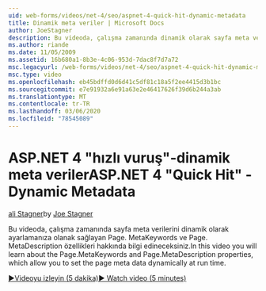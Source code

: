 ```yaml
---
uid: web-forms/videos/net-4/seo/aspnet-4-quick-hit-dynamic-metadata
title: Dinamik meta veriler | Microsoft Docs
author: JoeStagner
description: Bu videoda, çalışma zamanında dinamik olarak sayfa meta verilerini ayarlamanıza olanak sağlayan Page. MetaKeywords ve Page. MetaDescription özellikleri hakkında bilgi edineceksiniz.
ms.author: riande
ms.date: 11/05/2009
ms.assetid: 16b680a1-8b3e-4c06-953d-7dac8f7d7a72
msc.legacyurl: /web-forms/videos/net-4/seo/aspnet-4-quick-hit-dynamic-metadata
msc.type: video
ms.openlocfilehash: eb45bdffd0d6d41c5df81c18a5f2ee4415d3b1bc
ms.sourcegitcommit: e7e91932a6e91a63e2e46417626f39d6b244a3ab
ms.translationtype: MT
ms.contentlocale: tr-TR
ms.lasthandoff: 03/06/2020
ms.locfileid: "78545089"
---
```

# <a name="aspnet-4-quick-hit---dynamic-metadata"></a><span data-ttu-id="8d95d-103">ASP.NET 4 "hızlı vuruş"-dinamik meta veriler</span><span class="sxs-lookup"><span data-stu-id="8d95d-103">ASP.NET 4 "Quick Hit" - Dynamic Metadata</span></span>

<span data-ttu-id="8d95d-104">[ali Stagner](https://github.com/JoeStagner)</span><span class="sxs-lookup"><span data-stu-id="8d95d-104">by [Joe Stagner](https://github.com/JoeStagner)</span></span>

<span data-ttu-id="8d95d-105">Bu videoda, çalışma zamanında sayfa meta verilerini dinamik olarak ayarlamanıza olanak sağlayan Page. MetaKeywords ve Page. MetaDescription özellikleri hakkında bilgi edineceksiniz.</span><span class="sxs-lookup"><span data-stu-id="8d95d-105">In this video you will learn about the Page.MetaKeywords and Page.MetaDescription properties, which allow you to set the page meta data dynamically at run time.</span></span> 

[<span data-ttu-id="8d95d-106">&#9654;Videoyu izleyin (5 dakika)</span><span class="sxs-lookup"><span data-stu-id="8d95d-106">&#9654; Watch video (5 minutes)</span></span>](https://channel9.msdn.com/Blogs/ASP-NET-Site-Videos/aspnet-4-quick-hit-dynamic-metadata)
